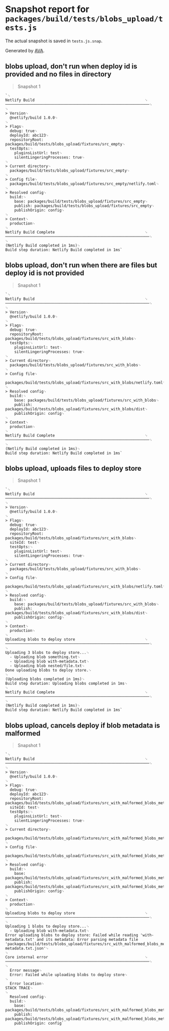 # Snapshot report for `packages/build/tests/blobs_upload/tests.js`

The actual snapshot is saved in `tests.js.snap`.

Generated by [AVA](https://avajs.dev).

## blobs upload, don't run when deploy id is provided and no files in directory

> Snapshot 1

    `␊
    Netlify Build                                                 ␊
    ────────────────────────────────────────────────────────────────␊
    ␊
    > Version␊
      @netlify/build 1.0.0␊
    ␊
    > Flags␊
      debug: true␊
      deployId: abc123␊
      repositoryRoot: packages/build/tests/blobs_upload/fixtures/src_empty␊
      testOpts:␊
        pluginsListUrl: test␊
        silentLingeringProcesses: true␊
    ␊
    > Current directory␊
      packages/build/tests/blobs_upload/fixtures/src_empty␊
    ␊
    > Config file␊
      packages/build/tests/blobs_upload/fixtures/src_empty/netlify.toml␊
    ␊
    > Resolved config␊
      build:␊
        base: packages/build/tests/blobs_upload/fixtures/src_empty␊
        publish: packages/build/tests/blobs_upload/fixtures/src_empty␊
        publishOrigin: config␊
    ␊
    > Context␊
      production␊
    ␊
    Netlify Build Complete                                        ␊
    ────────────────────────────────────────────────────────────────␊
    ␊
    (Netlify Build completed in 1ms)␊
    Build step duration: Netlify Build completed in 1ms`

## blobs upload, don't run when there are files but deploy id is not provided

> Snapshot 1

    `␊
    Netlify Build                                                 ␊
    ────────────────────────────────────────────────────────────────␊
    ␊
    > Version␊
      @netlify/build 1.0.0␊
    ␊
    > Flags␊
      debug: true␊
      repositoryRoot: packages/build/tests/blobs_upload/fixtures/src_with_blobs␊
      testOpts:␊
        pluginsListUrl: test␊
        silentLingeringProcesses: true␊
    ␊
    > Current directory␊
      packages/build/tests/blobs_upload/fixtures/src_with_blobs␊
    ␊
    > Config file␊
      packages/build/tests/blobs_upload/fixtures/src_with_blobs/netlify.toml␊
    ␊
    > Resolved config␊
      build:␊
        base: packages/build/tests/blobs_upload/fixtures/src_with_blobs␊
        publish: packages/build/tests/blobs_upload/fixtures/src_with_blobs/dist␊
        publishOrigin: config␊
    ␊
    > Context␊
      production␊
    ␊
    Netlify Build Complete                                        ␊
    ────────────────────────────────────────────────────────────────␊
    ␊
    (Netlify Build completed in 1ms)␊
    Build step duration: Netlify Build completed in 1ms`

## blobs upload, uploads files to deploy store

> Snapshot 1

    `␊
    Netlify Build                                                 ␊
    ────────────────────────────────────────────────────────────────␊
    ␊
    > Version␊
      @netlify/build 1.0.0␊
    ␊
    > Flags␊
      debug: true␊
      deployId: abc123␊
      repositoryRoot: packages/build/tests/blobs_upload/fixtures/src_with_blobs␊
      siteId: test␊
      testOpts:␊
        pluginsListUrl: test␊
        silentLingeringProcesses: true␊
    ␊
    > Current directory␊
      packages/build/tests/blobs_upload/fixtures/src_with_blobs␊
    ␊
    > Config file␊
      packages/build/tests/blobs_upload/fixtures/src_with_blobs/netlify.toml␊
    ␊
    > Resolved config␊
      build:␊
        base: packages/build/tests/blobs_upload/fixtures/src_with_blobs␊
        publish: packages/build/tests/blobs_upload/fixtures/src_with_blobs/dist␊
        publishOrigin: config␊
    ␊
    > Context␊
      production␊
    ␊
    Uploading blobs to deploy store                               ␊
    ────────────────────────────────────────────────────────────────␊
    ␊
    Uploading 3 blobs to deploy store...␊
      - Uploading blob something.txt␊
      - Uploading blob with-metadata.txt␊
      - Uploading blob nested/file.txt␊
    Done uploading blobs to deploy store.␊
    ␊
    (Uploading blobs completed in 1ms)␊
    Build step duration: Uploading blobs completed in 1ms␊
    ␊
    Netlify Build Complete                                        ␊
    ────────────────────────────────────────────────────────────────␊
    ␊
    (Netlify Build completed in 1ms)␊
    Build step duration: Netlify Build completed in 1ms`

## blobs upload, cancels deploy if blob metadata is malformed

> Snapshot 1

    `␊
    Netlify Build                                                 ␊
    ────────────────────────────────────────────────────────────────␊
    ␊
    > Version␊
      @netlify/build 1.0.0␊
    ␊
    > Flags␊
      debug: true␊
      deployId: abc123␊
      repositoryRoot: packages/build/tests/blobs_upload/fixtures/src_with_malformed_blobs_metadata␊
      siteId: test␊
      testOpts:␊
        pluginsListUrl: test␊
        silentLingeringProcesses: true␊
    ␊
    > Current directory␊
      packages/build/tests/blobs_upload/fixtures/src_with_malformed_blobs_metadata␊
    ␊
    > Config file␊
      packages/build/tests/blobs_upload/fixtures/src_with_malformed_blobs_metadata/netlify.toml␊
    ␊
    > Resolved config␊
      build:␊
        base: packages/build/tests/blobs_upload/fixtures/src_with_malformed_blobs_metadata␊
        publish: packages/build/tests/blobs_upload/fixtures/src_with_malformed_blobs_metadata/dist␊
        publishOrigin: config␊
    ␊
    > Context␊
      production␊
    ␊
    Uploading blobs to deploy store                               ␊
    ────────────────────────────────────────────────────────────────␊
    ␊
    Uploading 1 blobs to deploy store...␊
      - Uploading blob with-metadata.txt␊
    Error uploading blobs to deploy store: Failed while reading 'with-metadata.txt' and its metadata: Error parsing metadata file 'packages/build/tests/blobs_upload/fixtures/src_with_malformed_blobs_metadata/dist/.netlify/blobs/deploy/$with-metadata.txt.json'␊
    ␊
    Core internal error                                           ␊
    ────────────────────────────────────────────────────────────────␊
    ␊
      Error message␊
      Error: Failed while uploading blobs to deploy store␊
    ␊
      Error location␊
    STACK TRACE␊
    ␊
      Resolved config␊
      build:␊
        base: packages/build/tests/blobs_upload/fixtures/src_with_malformed_blobs_metadata␊
        publish: packages/build/tests/blobs_upload/fixtures/src_with_malformed_blobs_metadata/dist␊
        publishOrigin: config`

